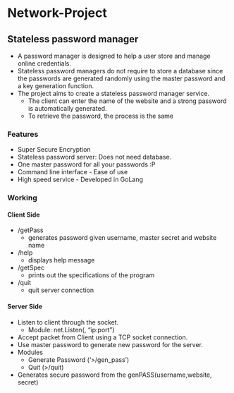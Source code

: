 # Network-Project

## Stateless password manager

 - A password manager is designed to help a user store and manage online credentials. 
 - Stateless password managers do not require to store a database since the passwords are generated randomly using the master password and a key generation function.
 - The project aims to create a stateless password manager service. 
    - The client can enter the name of the website and a strong password is automatically generated. 
    - To retrieve the password, the process is the same

### Features

 - Super Secure Encryption 
 - Stateless password server: Does not need database.
 - One master password for all your passwords :P
 - Command line interface - Ease of use
 - High speed service - Developed in GoLang


### Working 

#### Client Side 

 - /getPass
    - generates password given username, master secret and website name
 - /help
    - displays help message
 - /getSpec
     - prints out the specifications of the program
 - /quit
    - quit server connection

#### Server Side

 - Listen to client through the socket. 
    - Module: net.Listen(, “ip:port”)
 - Accept packet from Client using a TCP socket connection.
 - Use master password to generate new password for the server.
 - Modules
     - Generate Password (‘>/gen_pass’) 
     - Quit (>/quit)
 - Generates secure password from the genPASS(username,website, secret)

